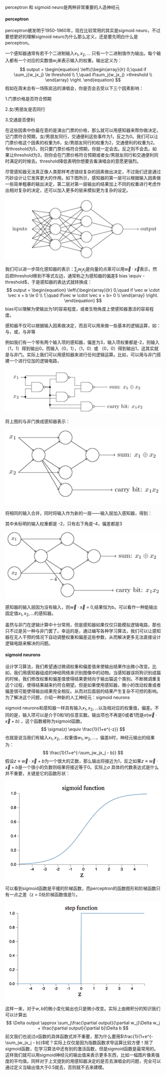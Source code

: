 perceptron 和 sigmoid neuro是两种非常重要的人造神经元

#### perceptron

perceptron被发明于1950-1960年，现在比较常用的其实是sigmoid neuro，不过要想更好的理解sigmoid neuro为什么那么定义，还是要先明白什么是perceptron。

一个感知器通常有若干个二进制输入$x_1, x_2, …$ 只有一个二进制值作为输出。每个输入都有一个对应的实数值$w_i$来表示输入的权重。输出定义为：
$$
output = \begin{equation}
\left\{\begin{array}{lr}
0,\quad if \sum_j{w_jx_j} \le threshold \\
1,\quad if\sum_j{w_jx_j} >threshold \\      
 \end{array}  
\right.  
\end{equation}
$$
假如在周末会有一场陈奕迅的演唱会，你是否会去受以下三个因素影响：

1.门票价格是否符合预期

2.女/男朋友是否同行

3.交通是否便利

在这些因素中你最在意的是演出门票的价格，那么就可以用感知器来帮你做决定。记门票符合预期，女/男朋友同行，交通便利这些事件为1，反之为0。我们可以让门票价格这个因素的权重为6，女/男朋友同行的权重为2，交通便利的权重为2。令threshold为5，则只要门票价格符合预期，你就一定会去。反之则不会去。如果让threshold为3，则你会在门票价格符合预期或者女/男朋友同行和交通便利同时满足的时候去。threshold降低表明你想要去看演唱会的意愿更强烈。

尽管感知器无法真正像人类那样考虑错综复杂的因素做出决定，不过我们还是通过巧妙设计让它发挥更大的作用。如下图所示，感知器的第一层可以根据输入因素做一些简单粗暴的输出决定，第二层对第一层输出的结果加上不同的权重进行考虑作出相对复杂的决定，还可以加入更多的层来模拟更为复杂的设定。

![posts_neuron_p](/img/posts_ML/posts_neuron_p.png)

我们可以进一步简化感知器的表示：$\sum_j{w_jx_j}$是向量的点乘可以用$\vec w \cdot \vec x$表示，然后把threshold移到不等式左边，通常称之为感知器的偏差$ bias \equiv -threshold$，于是感知器的表达式就转换成：
$$
output = \begin{equation}
\left\{\begin{array}{lr}
0,\quad if \vec w \cdot \vec x + b \le 0 \\
1,\quad if\vec w \cdot \vec x + b> 0 \\      
 \end{array}  
\right.  
\end{equation}
$$
bias可以理解为使输出为1的容易程度，或者生物角度上使感知器激活的容易程度。

感知器不仅可以根据输入因素做决定，而且可以用来做一些基本的逻辑运算，如：与，或，与非等

例如我们有一个带有两个输入项的感知器，偏差为3，输入项权重都是-2，则输入（1，1）得到输出0，而输入（0，1），（1，0）或 （0，0）得到输出1，这其实就是与非门。实际上我们可以用感知器来进行任何逻辑运算。比如，可以用与非门搭建一个进行位加的逻辑电路，

![posts_neuron_add](/img/posts_ML/posts_neuron_add.png)

将上图的与非门换成感知器表示：

![posts_neuron_add_1](/img/posts_ML/posts_neuron_add_1.png)

将相同的输入合并，同时将输入作为新的一层——输入层加入感知器，得到：

其中未标明的输入权重都是 -2，只有右下角是-4，偏差都是3

![posts_neuron_bit_add](/img/posts_ML/posts_neuron_bit_add.png)

感知器的输入层因为没有输入，则$\vec w \cdot \vec x$ = 0,结果恒为b。可以看作一种能输出固定值$x_1, x_2, …$的感知器。

虽然与非门在逻辑计算中十分常用，但是感知器如果仅仅只能模拟逻辑电路，那也只不过是另一种与非门罢了。幸运的是，通过编写各种学习算法，我们可以让感知器在无人干预的情况下自动调整权重和偏差这些参数，从而解决更多无法直接设计逻辑电路来解决的问题。

#### sigmoid neurons

设计学习算法，我们希望通过微调权重和偏差值来使输出结果作出微小改变。比如，我们用感知器组成的神经网络来识别图像中的动物。当感知器误将狗识别成猫的时候，我们修改权重和偏差值使得结果更倾向于输出猫这个类别。不断微调重复这个过程，使得结果越来约符合期望。但是如果使用感知器，微小的改动权重或者偏差很可能使得输出结果完全相反。从而对后面层的结果产生复杂不可控的影响。为了解决这个问题，介绍一种新的人工神经元：sigmoid neurons

sigmoid neurons和感知器一样具有输入$x_1, x_2, …$以及相对应的权重值，偏差。不同的是，输入项可以是介于0和1的任意实数。输出项也不再是0或者1而是$\sigma(\vec w \cdot \vec x + b)$ ，这个函数被称为sigmoid函数。
$$
\sigma(z) \equiv \frac{1}{1+e^{-z}}
$$
也就是说当我们有输入$x_1, x_2, …$权重值$w_1, w_2, …$，偏差$b$时，神经元输出的结果为：
$$
\frac{1}{1+e^{-\sum_jw_jx_j - b}}
$$
假设$z\equiv \vec w \cdot \vec x + b$为一个很大的正数，那么输出将接近为1，反之如果$z\equiv \vec w \cdot \vec x + b$是一个很小的负数则结果将接近等于0。实际上$\sigma$ 具体的代数表达式是什么并不重要，关键是它的函数形状：

![posts_neuron_sigmoid](/img/posts_ML/posts_neuron_sigmoid.png)

可以看到sigmoid函数是平缓的阶梯函数，而perceptron的函数图形和阶梯函数只有一点之差（z = 0处阶梯函数值是1）。

![posts_neuron_step_function](/img/posts_ML/posts_neuron_step_function.png)

这样一来，对于$w, b$的微小变化输出也只是微小改变。实际上由微积分的知识我们可以计算出
$$
\Delta output \approx \sum_j\frac{\partial output}{\partial w_j}\Delta w_j + \frac{\partial output}{\partial b}\Delta b
$$
前文我们也说过$\sigma$函数的具体函数式并不重要，那为什么要用$\frac{1}{1+e^{-\sum_jw_jx_j - b}}$呢？实际上仅仅是因为指数函数求导运算比较方便！除了sigmoid函数，在学习算法中还有别的激活函数，但是sigmoid函数是最常用的。这样我们就可以用sigmoid神经元的输出值来表示更多东西，比如一幅图片像素强度的平均值。同样对于上文提到的用感知器决定的是否去演唱会的问题，完全可以通过定义当输出值大于0.5就去，否则就不去来建模。



